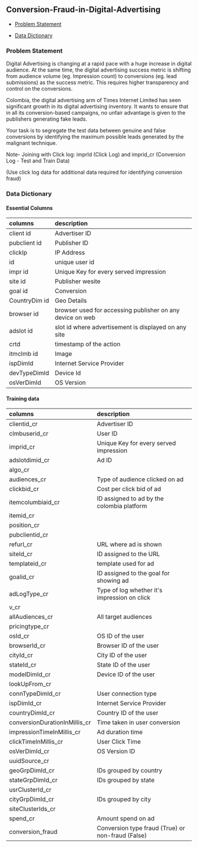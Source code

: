 ## Conversion-Fraud-in-Digital-Advertising

* [Problem Statement](#problem-statement)

* [Data Dictionary](#data-dictionary)

### Problem Statement

Digital Advertising is changing at a rapid pace with a huge increase in digital audience. At the same time, the digital advertising success metric is shifting from audience volume (eg. Impression count) to conversions (eg. lead submissions) as the success metric. This requires higher transparency and control on the conversions.

Colombia, the digital advertising arm of Times Internet Limited has seen significant growth in its digital advertising inventory. It wants to ensure that in all its conversion-based campaigns, no unfair advantage is given to the publishers generating fake leads.

Your task is to segregate the test data between genuine and false conversions by identifying the maximum possible leads generated by the malignant technique.

Note-
Joining with Click log:
imprId (Click Log) and imprid_cr (Conversion Log - Test and Train Data)

(Use click log data for additional data required for identifying conversion fraud)

### Data Dictionary

#### Essential Columns

| columns       | description                                               |
|:--------------|:----------------------------------------------------------|
| client id     | Advertiser ID                                             |
| pubclient id  | Publisher ID                                              |
| clickIp       | IP Address                                                |
| id            | unique user id                                            |
| impr id       | Unique Key for every served impression                    |
| site id       | Publisher wesite                                          |
| goal id       | Conversion                                                |
| CountryDim id | Geo Details                                               |
| browser id    | browser used for accessing publisher on any device on web |
| adslot id     | slot id where advertisement is displayed on any site      |
| crtd          | timestamp of the action                                   |
| itmclmb id    | Image                                                     |
| ispDimId      | Internet Service Provider                                 |
| devTypeDimId  | Device Id                                                 |
| osVerDimId    | OS Version                                                |


#### Training data

| columns                       | description                                       |
|:------------------------------|:--------------------------------------------------|
| clientid_cr                   | Advertiser ID                                     |
| clmbuserid_cr                 | User ID                                           |
| imprid_cr                     | Unique Key for every served impression            |
| adslotdimid_cr                | Ad ID                                             |
| algo_cr                       |                                                   |
| audiences_cr                  | Type of audience clicked on ad                    |
| clickbid_cr                   | Cost per click bid of ad                          |
| itemcolumbiaid_cr             | ID assigned to ad by the colombia platform        |
| itemid_cr                     |                                                   |
| position_cr                   |                                                   |
| pubclientid_cr                |                                                   |
| refurl_cr                     | URL where ad is shown                             |
| siteId_cr                     | ID assigned to the URL                            |
| templateid_cr                 | template used for ad                              |
| goalid_cr                     | ID assigned to the goal for showing ad            |
| adLogType_cr                  | Type of log whether it's impression on click      |
| v_cr                          |                                                   |
| allAudiences_cr               | All target audiences                              |
| pricingtype_cr                |                                                   |
| osId_cr                       | OS ID of the user                                 |
| browserId_cr                  | Browser ID of the user                            |
| cityId_cr                     | City ID of the user                               |
| stateId_cr                    | State ID of the user                              |
| modelDimId_cr                 | Device ID of the user                             |
| lookUpFrom_cr                 |                                                   |
| connTypeDimId_cr              | User connection type                              |
| ispDimId_cr                   | Internet Service Provider                         |
| countryDimId_cr               | Country ID of the user                            |
| conversionDurationInMillis_cr | Time taken in user conversion                     |
| impressionTimeInMillis_cr     | Ad duration time                                  |
| clickTimeInMillis_cr          | User Click Time                                   |
| osVerDimId_cr                 | OS Version ID                                     |
| uuidSource_cr                 |                                                   |
| geoGrpDimId_cr                | IDs grouped by country                            |
| stateGrpDimId_cr              | IDs grouped by state                              |
| usrClusterId_cr               |                                                   |
| cityGrpDimId_cr               | IDs grouped by city                               |
| siteClusterIds_cr             |                                                   |
| spend_cr                      | Amount spend on ad                                |
| conversion_fraud              | Conversion type fraud (True) or non-fraud (False) |
